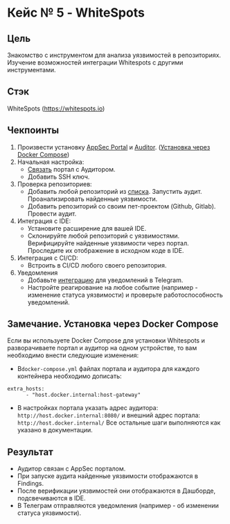 # Кейс № 5 - WhiteSpots

## Цель
Знакомство с инструментом для анализа уязвимостей в репозиториях. Изучение возможностей интеграции Whitespots с другими инструментами.

## Стэк
WhiteSpots (https://whitespots.io)

## Чекпоинты
1. Произвести установку [AppSec Portal](https://docs.whitespots.io/appsec-portal/deployment/installation) и [Auditor](https://docs.whitespots.io/auditor/deployment/installation). ([Установка через Docker Compose](#замечание-установка-через-docker-compose))
2. Начальная настройка:
	- [Связать](https://docs.whitespots.io/appsec-portal/features/vulnerability-discovery/auditor-settings/auditor-config) портал с Аудитором.
	- Добавить SSH ключ.
3. Проверка репозиториев:
	- Добавить любой репозиторий из [списка](https://gitlab.com/whitespots-public/vulnerable-apps). Запустить аудит. Проанализировать найденные уязвимости.
	- Добавить репозиторий со своим пет-проектом (Github, Gitlab). Провести аудит.
4. Интеграция с IDE:
	- Установите расширение для вашей IDE.
	- Склонируйте любой репозиторий с уязвимостями. Верифицируйте найденные уязвимости через портал. Проследите их отображение в исходном коде в IDE.
5. Интеграция с CI/CD:
	- Встроить в CI/CD любого своего репозитория.
6. Уведомления
	- Добавьте [интеграцию](https://docs.whitespots.io/appsec-portal/general-portal-settings/notification-settings/integration) для уведомлений в Telegram.
	- Настройте реагирование на любое событие (например - изменение статуса уязвимости) и проверьте работоспособность уведомлений.


## Замечание. Установка через Docker Compose
Если вы используете Docker Compose для установки Whitespots и разворачиваете портал и аудитор на одном устройстве, то вам необходимо внести следующие изменения:
- В``docker-compose.yml`` файлах портала и аудитора для каждого контейнера необходимо дописать:
```
extra_hosts:
      - "host.docker.internal:host-gateway"
```
- В настройках портала указать адрес аудитора: ``http://host.docker.internal:8080/`` и внешний адрес портала: ``http://host.docker.internal/``
Все остальные шаги выполняются как указано в документации.

## Результат
- Аудитор связан с AppSec порталом.
- При запуске аудита найденные уязвимости отображаются в Findings.
- После верификации уязвимостей они отображаются в Дашборде, подсвечиваются в IDE.
- В Телеграм отправляются уведомления (например - об изменении статуса уязвимости).
